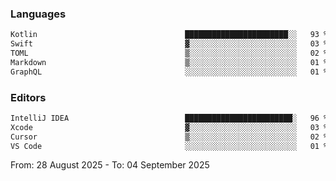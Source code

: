 <!--START_SECTION:waka-->
### Languages
```txt
Kotlin                                 ███████████████████████░░   93 %
Swift                                  ▓░░░░░░░░░░░░░░░░░░░░░░░░   03 %
TOML                                   ▒░░░░░░░░░░░░░░░░░░░░░░░░   02 %
Markdown                               ▒░░░░░░░░░░░░░░░░░░░░░░░░   01 %
GraphQL                                ░░░░░░░░░░░░░░░░░░░░░░░░░   01 %
```

### Editors
```txt
IntelliJ IDEA                          ████████████████████████░   96 %
Xcode                                  ▓░░░░░░░░░░░░░░░░░░░░░░░░   03 %
Cursor                                 ▒░░░░░░░░░░░░░░░░░░░░░░░░   02 %
VS Code                                ░░░░░░░░░░░░░░░░░░░░░░░░░   01 %
```

From: 28 August 2025 - To: 04 September 2025
<!--END_SECTION:waka-->
